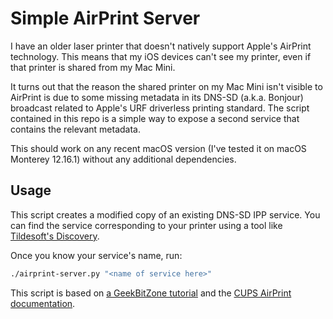 # Simple AirPrint Server

I have an older laser printer that doesn't natively support Apple's AirPrint technology. This means that my iOS devices can't see my printer, even if that printer is shared from my Mac Mini.

It turns out that the reason the shared printer on my Mac Mini isn't visible to AirPrint is due to some missing metadata in its DNS-SD (a.k.a. Bonjour) broadcast related to Apple's URF driverless printing standard. The script contained in this repo is a simple way to expose a second service that contains the relevant metadata.

This should work on any recent macOS version (I've tested it on macOS Monterey 12.16.1) without any additional dependencies.

## Usage

This script creates a modified copy of an existing DNS-SD IPP service. You can find the service corresponding to your printer using a tool like [Tildesoft's Discovery](https://itunes.apple.com/us/app/discovery-dns-sd-browser/id1381004916?mt=12).

Once you know your service's name, run:

```bash
./airprint-server.py "<name of service here>"
```

This script is based on [a GeekBitZone tutorial](https://www.geekbitzone.com/posts/macos/airprint/macos-airprint/) and the [CUPS AirPrint documentation](https://wiki.debian.org/CUPSAirPrint).
